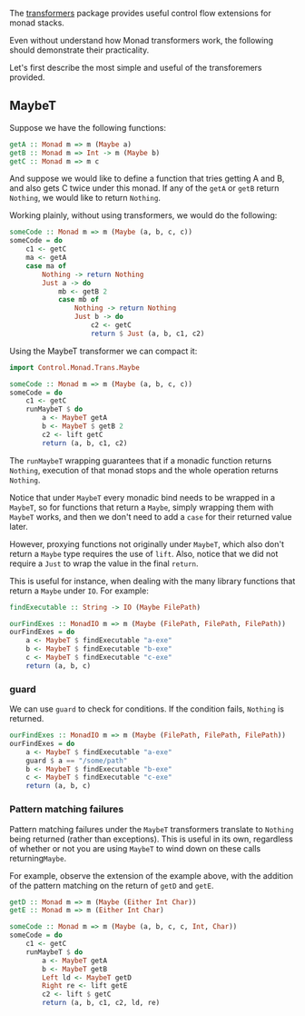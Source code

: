 The [transformers](https://www.stackage.org/package/transformers) package provides 
useful control flow extensions for monad stacks.

Even without understand how Monad transformers work, the following should
demonstrate their practicality.

Let's first describe the most simple and useful of the transforemers
provided.

## MaybeT

Suppose we have the following functions:

```haskell
getA :: Monad m => m (Maybe a)
getB :: Monad m => Int -> m (Maybe b)
getC :: Monad m => m c
```

And suppose we would like to define a function that tries getting A and B,
and also gets C twice under this monad. If any of the `getA` or `getB`
return `Nothing`, we would like to return `Nothing`.

Working plainly, without using transformers, we would do the following:

```haskell
someCode :: Monad m => m (Maybe (a, b, c, c))
someCode = do
    c1 <- getC
    ma <- getA
    case ma of
        Nothing -> return Nothing
        Just a -> do
            mb <- getB 2
            case mb of
                Nothing -> return Nothing
                Just b -> do
                    c2 <- getC
                    return $ Just (a, b, c1, c2)
```

Using the MaybeT transformer we can compact it:


```haskell
import Control.Monad.Trans.Maybe

someCode :: Monad m => m (Maybe (a, b, c, c))
someCode = do
    c1 <- getC
    runMaybeT $ do
        a <- MaybeT getA
        b <- MaybeT $ getB 2
        c2 <- lift getC
        return (a, b, c1, c2)
```

The `runMaybeT` wrapping guarantees that if a monadic function returns
`Nothing`, execution of that monad stops and the whole operation returns
`Nothing`.

Notice that under `MaybeT` every monadic bind needs to be wrapped in a
`MaybeT`, so for functions that return a `Maybe`, simply wrapping them
with `MaybeT` works, and then we don't need to add a `case` for their
returned value later.

However, proxying functions not originally under `MaybeT`, which also
don't return a `Maybe` type requires the use of `lift`. Also, notice
that we did not require a `Just` to wrap the value in the final `return`.

This is useful for instance, when dealing with the many library functions
that return a `Maybe` under `IO`. For example:

```haskell
findExecutable :: String -> IO (Maybe FilePath)

ourFindExes :: MonadIO m => m (Maybe (FilePath, FilePath, FilePath))
ourFindExes = do
    a <- MaybeT $ findExecutable "a-exe"
    b <- MaybeT $ findExecutable "b-exe"
    c <- MaybeT $ findExecutable "c-exe"
    return (a, b, c)
```

### guard

We can use `guard` to check for conditions. If the condition fails,
`Nothing` is returned.

```haskell
ourFindExes :: MonadIO m => m (Maybe (FilePath, FilePath, FilePath))
ourFindExes = do
    a <- MaybeT $ findExecutable "a-exe"
    guard $ a == "/some/path"
    b <- MaybeT $ findExecutable "b-exe"
    c <- MaybeT $ findExecutable "c-exe"
    return (a, b, c)
```

### Pattern matching failures

Pattern matching failures under the `MaybeT` transformers translate
to `Nothing` being returned (rather than exceptions). This is useful
in its own, regardless of whether or not you are using `MaybeT` to
wind down on these calls returning`Maybe`.

For example, observe the extension of the example above, with the
addition of the pattern matching on the return of `getD` and `getE`.

```haskell
getD :: Monad m => m (Maybe (Either Int Char))
getE :: Monad m => m (Either Int Char)

someCode :: Monad m => m (Maybe (a, b, c, c, Int, Char))
someCode = do
    c1 <- getC
    runMaybeT $ do
        a <- MaybeT getA
        b <- MaybeT getB
        Left ld <- MaybeT getD
        Right re <- lift getE
        c2 <- lift $ getC
        return (a, b, c1, c2, ld, re)
```
